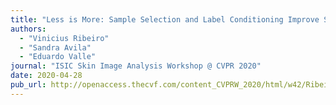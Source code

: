 ```yaml
---
title: "Less is More: Sample Selection and Label Conditioning Improve Skin Lesion Segmentation"
authors:
  - "Vinicius Ribeiro"
  - "Sandra Avila"
  - "Eduardo Valle"
journal: "ISIC Skin Image Analysis Workshop @ CVPR 2020"
date: 2020-04-28
pub_url: http://openaccess.thecvf.com/content_CVPRW_2020/html/w42/Ribeiro_Less_Is_More_Sample_Selection_and_Label_Conditioning_Improve_Skin_CVPRW_2020_paper.html
---
```

